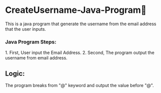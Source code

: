 # CreateUsername-Java-Program💢

This is a java program that generate the username from the email address that the user inputs.

<h3>Java Program Steps: </h3>
 1. First,  User input the Email Address.
 2. Second, The program output the username from email address.

<h2>Logic: </h2>
The program breaks from "@" keyword and output the value before "@".
